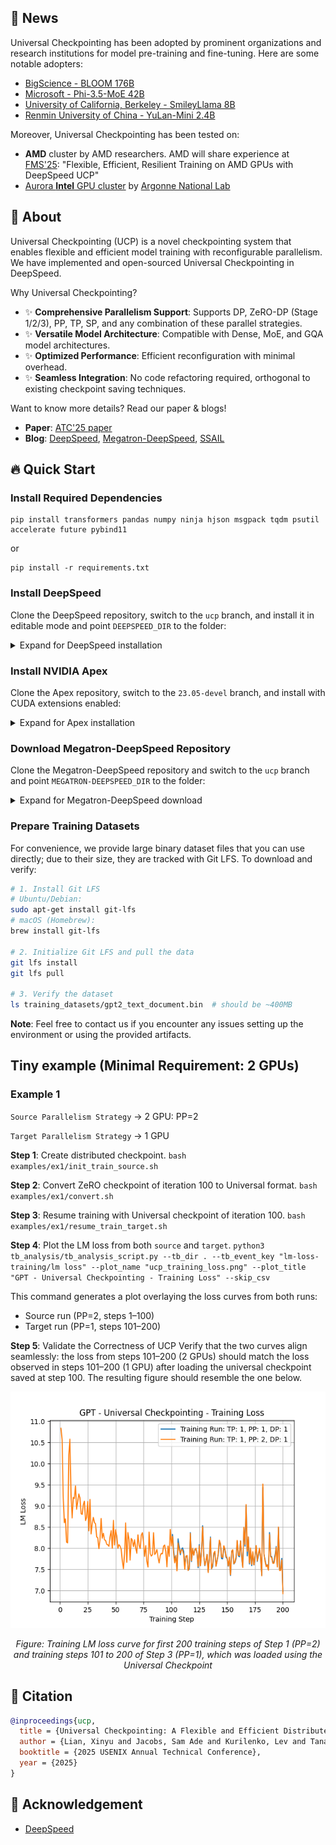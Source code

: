 ## 📢 News

Universal Checkpointing has been adopted by prominent organizations and research institutions for model pre-training and fine-tuning. Here are some notable adopters:

* [BigScience - BLOOM 176B](https://huggingface.co/bigscience/bloom)
* [Microsoft - Phi-3.5-MoE 42B](https://huggingface.co/microsoft/Phi-3.5-MoE-instruct)
* [University of California, Berkeley - SmileyLlama 8B](https://arxiv.org/abs/2409.02231)
* [Renmin University of China - YuLan-Mini 2.4B](https://arxiv.org/abs/2412.17743)

Moreover, Universal Checkpointing has been tested on:

* **AMD** cluster by AMD researchers. AMD will share experience at [FMS'25](https://futurememorystorage.com): "Flexible, Efficient, Resilient Training on AMD GPUs with DeepSpeed UCP"
* [Aurora **Intel** GPU cluster](https://www.alcf.anl.gov/aurora) by [Argonne National Lab](https://www.anl.gov)

## 📙 About

Universal Checkpointing (UCP) is a novel checkpointing system that enables flexible and efficient model training with reconfigurable parallelism. We have implemented and open-sourced Universal Checkpointing in DeepSpeed.

Why Universal Checkpointing?

- ✨ **Comprehensive Parallelism Support**: Supports DP, ZeRO-DP (Stage 1/2/3), PP, TP, SP, and any combination of these parallel strategies.
- ✨ **Versatile Model Architecture**: Compatible with Dense, MoE, and GQA model architectures.
- ✨ **Optimized Performance**: Efficient reconfiguration with minimal overhead.
- ✨ **Seamless Integration**: No code refactoring required, orthogonal to existing checkpoint saving techniques.

Want to know more details? Read our paper & blogs!

- **Paper**: [ATC'25 paper](https://www.usenix.org/conference/atc25)
- **Blog**: [DeepSpeed](https://www.deepspeed.ai/tutorials/universal-checkpointing/), [Megatron-DeepSpeed](https://github.com/deepspeedai/Megatron-DeepSpeed/blob/main/examples_deepspeed/universal_checkpointing/README.md), [SSAIL](https://supercomputing-system-ai-lab.github.io/projects/ucp)


## 🔥 Quick Start

### Install Required Dependencies

```
pip install transformers pandas numpy ninja hjson msgpack tqdm psutil accelerate future pybind11
```
or
```
pip install -r requirements.txt
```

### Install DeepSpeed
Clone the DeepSpeed repository, switch to the `ucp` branch, and install it in editable mode and point `DEEPSPEED_DIR` to the folder:
<details>
<summary>Expand for DeepSpeed installation</summary>

```
git clone https://github.com/xylian86/DeepSpeed.git
cd DeepSpeed
git checkout ucp
pip install -e .
export DEEPSPEED_DIR="$PWD"
```
</details>

### Install NVIDIA Apex
Clone the Apex repository, switch to the `23.05-devel` branch, and install with CUDA extensions enabled:
<details>
<summary>Expand for Apex installation</summary>

```
git clone https://github.com/NVIDIA/apex
cd apex
git checkout 23.05-devel
pip install -r requirements.txt
pip install --global-option="--cpp_ext" --global-option="--cuda_ext" --no-cache -v --disable-pip-version-check --no-build-isolation .
```
</details>

### Download Megatron-DeepSpeed Repository
Clone the Megatron-DeepSpeed repository and switch to the `ucp` branch and point `MEGATRON-DEEPSPEED_DIR` to the folder:
<details>
<summary>Expand for Megatron-DeepSpeed download</summary>

```
git clone git@github.com:xylian86/Megatron-DeepSpeed.git
cd Megatron-DeepSpeed
git checkout ucp
export MEGATRON_DEEPSPEED_DIR="$PWD"
```
</details>

### Prepare Training Datasets
For convenience, we provide large binary dataset files that you can use directly; due to their size, they are tracked with Git LFS. To download and verify:

```bash
# 1. Install Git LFS
# Ubuntu/Debian:
sudo apt-get install git-lfs
# macOS (Homebrew):
brew install git-lfs

# 2. Initialize Git LFS and pull the data
git lfs install
git lfs pull

# 3. Verify the dataset
ls training_datasets/gpt2_text_document.bin  # should be ~400MB
```

**Note**: Feel free to contact us if you encounter any issues setting up the environment or using the provided artifacts.

## Tiny example (Minimal Requirement: 2 GPUs)

### Example 1
`Source Parallelism Strategy` → 2 GPU: PP=2

`Target Parallelism Strategy` → 1 GPU

**Step 1**: Create distributed checkpoint.
`bash examples/ex1/init_train_source.sh`

**Step 2**: Convert ZeRO checkpoint of iteration 100 to Universal format.
`bash examples/ex1/convert.sh`

**Step 3**: Resume training with Universal checkpoint of iteration 100.
`bash examples/ex1/resume_train_target.sh`

**Step 4**: Plot the LM loss from both `source` and `target`.
`python3 tb_analysis/tb_analysis_script.py --tb_dir . --tb_event_key "lm-loss-training/lm loss" --plot_name "ucp_training_loss.png" --plot_title "GPT - Universal Checkpointing - Training Loss" --skip_csv`

This command generates a plot overlaying the loss curves from both runs:
 - Source run (PP=2, steps 1–100)
 - Target run (PP=1, steps 101–200)

**Step 5**: Validate the Correctness of UCP
Verify that the two curves align seamlessly: the loss from steps 101–200 (2 GPUs) should match the loss observed in steps 101–200 (1 GPU) after loading the universal checkpoint saved at step 100. The resulting figure should resemble the one below.

<div align="center">
  <img src="gallary/ex1_result.png" alt="" width="600"/>

  *Figure: Training LM loss curve for first 200 training steps of Step 1 (PP=2) and training steps 101 to 200 of Step 3 (PP=1), which was loaded using the Universal Checkpoint*
</div>

## 📜 Citation

```bibtex
@inproceedings{ucp,
  title = {Universal Checkpointing: A Flexible and Efficient Distributed Checkpointing System for Large-Scale DNN Training with Reconfigurable Parallelism},
  author = {Lian, Xinyu and Jacobs, Sam Ade and Kurilenko, Lev and Tanaka, Masahiro and Bekman, Stas and Ruwase, Olatunji and Zhang, Minjia},
  booktitle = {2025 USENIX Annual Technical Conference},
  year = {2025}
}
```

## 🙏 Acknowledgement

- [DeepSpeed](https://github.com/deepspeedai/DeepSpeed)
